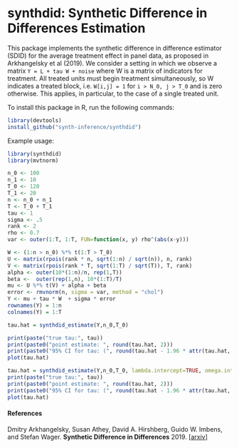# synthdid: Synthetic Difference in Differences Estimation

This package implements the synthetic difference in difference estimator (SDID) for the
average treatment effect in panel data, as proposed in Arkhangelsky et al (2019).
We consider a setting in which we observe a matrix `Y = L + tau W + noise` where W
is a matrix of indicators for treatment.  All treated units must begin treatment simultaneously,
so W indicates a treated block, i.e. `W[i,j] = 1` for `i > N_0, j > T_0` and is zero otherwise.
This applies, in particular, to the case of a single treated unit.

To install this package in R, run the following commands:
```R
library(devtools) 
install_github("synth-inference/synthdid")
```
Example usage:

```R
library(synthdid)
library(mvtnorm)

n_0 <- 100
n_1 <- 10 
T_0 <- 120
T_1 <- 20
n <- n_0 + n_1
T <- T_0 + T_1
tau <- 1
sigma <- .5
rank <- 2
rho <- 0.7
var <- outer(1:T, 1:T, FUN=function(x, y) rho^(abs(x-y)))

W <- (1:n > n_0) %*% t(1:T > T_0)
U <- matrix(rpois(rank * n, sqrt(1:n) / sqrt(n)), n, rank)
V <- matrix(rpois(rank * T, sqrt(1:T) / sqrt(T)), T, rank)
alpha <- outer(10*(1:n)/n, rep(1,T))
beta <-  outer(rep(1,n), 10*(1:T)/T)
mu <- U %*% t(V) + alpha + beta
error <- rmvnorm(n, sigma = var, method = "chol")
Y <- mu + tau * W  + sigma * error 
rownames(Y) = 1:n
colnames(Y) = 1:T

tau.hat = synthdid_estimate(Y,n_0,T_0)

print(paste("true tau:", tau))
print(paste0("point estimate: ", round(tau.hat, 2)))
print(paste0("95% CI for tau: (", round(tau.hat - 1.96 * attr(tau.hat, 'se'), 2), ", ", round(tau.hat + 1.96 * attr(tau.hat, 'se'), 2), ")"))
plot(tau.hat)

tau.hat = synthdid_estimate(Y,n_0,T_0, lambda.intercept=TRUE, omega.intercept=TRUE)
print(paste("true tau:", tau))
print(paste0("point estimate: ", round(tau.hat, 2)))
print(paste0("95% CI for tau: (", round(tau.hat - 1.96 * attr(tau.hat, 'se'), 2), ", ", round(tau.hat + 1.96 * attr(tau.hat, 'se'), 2), ")"))
plot(tau.hat)

```

#### References
Dmitry Arkhangelsky, Susan Athey, David A. Hirshberg, Guido W. Imbens, and Stefan Wager.
<b>Synthetic Difference in Differences</b>
2019.
[<a href="https://arxiv.org/abs/1812.09970">arxiv</a>]
